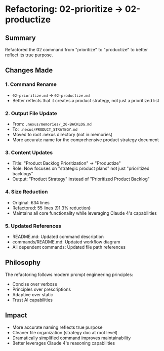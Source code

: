 # Refactoring: 02-prioritize → 02-productize

## Summary
Refactored the 02 command from "prioritize" to "productize" to better reflect its true purpose.

## Changes Made

### 1. Command Rename
- `02-prioritize.md` → `02-productize.md`
- Better reflects that it creates a product strategy, not just a prioritized list

### 2. Output File Update  
- From: `.nexus/memories/_20-BACKLOG.md`
- To: `.nexus/PRODUCT_STRATEGY.md`
- Moved to root .nexus directory (not in memories)
- More accurate name for the comprehensive product strategy document

### 3. Content Updates
- Title: "Product Backlog Prioritization" → "Productize"
- Role: Now focuses on "strategic product plans" not just "prioritized backlogs"
- Output: "Product Strategy" instead of "Prioritized Product Backlog"

### 4. Size Reduction
- Original: 634 lines
- Refactored: 55 lines (91.3% reduction)
- Maintains all core functionality while leveraging Claude 4's capabilities

### 5. Updated References
- README.md: Updated command description
- commands/README.md: Updated workflow diagram
- All dependent commands: Updated file path references

## Philosophy
The refactoring follows modern prompt engineering principles:
- Concise over verbose
- Principles over prescriptions  
- Adaptive over static
- Trust AI capabilities

## Impact
- More accurate naming reflects true purpose
- Cleaner file organization (strategy doc at root level)
- Dramatically simplified command improves maintainability
- Better leverages Claude 4's reasoning capabilities